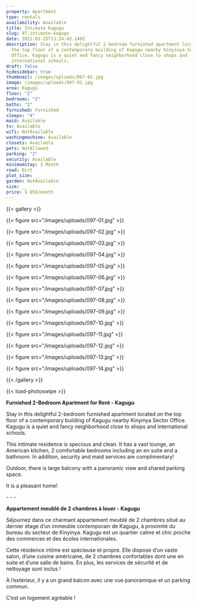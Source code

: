 ```yaml
---
property: Apartment
type: rentals
availability: Available
title: Intimate Kagugu
slug: 97-intimate-kagugu
date: 2021-03-25T13:24:43.149Z
description: Stay in this delightful 2-bedroom furnished apartment located on
  the top floor of a contemporary building of Kagugu nearby Kinyinya Sector
  Office. Kagugu is a quiet and fancy neighborhood close to shops and
  international schools.
draft: false
hidesidebar: true
thumbnail: /images/uploads/097-01.jpg
image: /images/uploads/097-01.jpg
area: Kagugu
floor: "2"
bedrooms: "2"
baths: "2"
furnished: Furnished
sleeps: "4"
maid: Available
tv: Available
wifi: NotAvailable
washingmachine: Available
closets: Available
pets: NotAllowed
parking: "2"
security: Available
minimumstay: 1 Month
road: Dirt
plot_size: __
garden: NotAvailable
size: __
price: $ 850/month
---
```

{{< gallery >}}

{{< figure src="/images/uploads/097-01.jpg" >}}

{{< figure src="/images/uploads/097-02.jpg" >}}

{{< figure src="/images/uploads/097-03.jpg" >}}

{{< figure src="/images/uploads/097-04.jpg" >}}

{{< figure src="/images/uploads/097-05.jpg" >}}

{{< figure src="/images/uploads/097-06.jpg" >}}

{{< figure src="/images/uploads/097-07.jpg" >}}

{{< figure src="/images/uploads/097-08.jpg" >}}

{{< figure src="/images/uploads/097-09.jpg" >}}

{{< figure src="/images/uploads/097-10.jpg" >}}

{{< figure src="/images/uploads/097-11.jpg" >}}

{{< figure src="/images/uploads/097-12.jpg" >}}

{{< figure src="/images/uploads/097-13.jpg" >}}

{{< figure src="/images/uploads/097-14.jpg" >}}

{{< /gallery >}}

{{< load-photoswipe >}}

**Furnished 2-Bedroom Apartment for Rent - Kagugu**

Stay in this delightful 2-bedroom furnished apartment located on the top floor of a contemporary building of Kagugu nearby Kinyinya Sector Office. Kagugu is a quiet and fancy neighborhood close to shops and international schools.

This intimate residence is specious and clean. It has a vast lounge, an American kitchen, 2 comfortable bedrooms including an en suite and a bathroom. In addition, security and maid services are complimentary!

Outdoor, there is large balcony with a panoramic view and shared parking space.

It is a pleasant home!

\- - - 

**Appartement meublé de 2 chambres à louer - Kagugu**

Séjournez dans ce charmant appartement meublé de 2 chambres situé au dernier étage d’un immeuble contemporain de Kagugu, à proximité du bureau du secteur de Kinyinya. Kagugu est un quartier calme et chic proche des commerces et des écoles internationales.

Cette résidence intime est spécieuse et propre. Elle dispose d’un vaste salon, d’une cuisine américaine, de 2 chambres confortables dont une en suite et d’une salle de bains. En plus, les services de sécurité et de nettoyage sont inclus !

À l’extérieur, il y a un grand balcon avec une vue panoramique et un parking commun.

C’est un logement agréable !